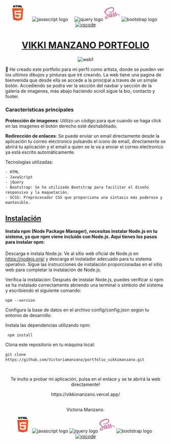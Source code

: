 <div align="center">  


<a href="#" target="_blank" rel="noreferrer"><img src="https://raw.githubusercontent.com/devicons/devicon/master/icons/html5/html5-original-wordmark.svg" alt="html5" width="50" height="50"/></a>
<img width="12" />
<img src="https://cdn.jsdelivr.net/gh/devicons/devicon/icons/javascript/javascript-original.svg" height="40" alt="javascript logo"  />
<img width="12" />
<img src="https://cdn.jsdelivr.net/gh/devicons/devicon/icons/jquery/jquery-original.svg" height="40" alt="jquery logo"  />
<a href="#" target="_blank" rel="noreferrer"><img src="https://raw.githubusercontent.com/devicons/devicon/master/icons/sass/sass-original.svg" alt="sass" width="50" height="50"/></a>
<img src="https://cdn.jsdelivr.net/gh/devicons/devicon/icons/bootstrap/bootstrap-original.svg" height="50" alt="bootstrap logo"/><img width="12" />
<a href="#" target="_blank" rel="noreferrer"><img src="https://www.vectorlogo.zone/logos/visualstudio_code/visualstudio_code-icon.svg" alt="vscode" width="40" height="50"/></a>

###

# <u>VIKKI MANZANO PORTFOLIO</u>
![web1](https://github.com/user-attachments/assets/3f5c497e-dba1-4379-8075-1b674be643dc)
<div align="start"> 
🎨 He creado este portfolio para mi perfil como artista, donde se pueden ver los ultimos dibujos y pinturas que iré creando. La web tiene una pagina de bienvenida que desde ella se accede a la principal a traves de un simple botón. Accediendo se podra ver la sección del navbar y sección de la galeria de imagenes, más abajo haciendo scroll sigue la bio, contacto y footer.


### Características principales

<b>Protección de imagenes</b>: Utilizo un código para que cuando se haga click en las imagenes el botón derecho esté deshabilitado.

<b>Redirección de enlaces</b>: Se puede enviar un email directamente desde la aplicación tu correo electronico pulsando el icono de email, directamente se abrirá tu aplicación y el email a quien se le va a enviar el correo electronico ya está escrito automáticamente.


Tecnologías utilizadas:
``` 
- HTML
- JavaScript
- jQuery
- Bootstrap: Se ha utilizado Bootstrap para facilitar el diseño responsivo y la maquetación.
- SCSS: Preprocesador CSS que proporciona una sintaxis más poderosa y mantenible.
``` 

## <u>Instalación</u>

#### Instala npm (Node Package Manager), necesitas instalar Node.js en tu sistema, ya que npm viene incluido con Node.js. Aquí tienes los pasos para instalar npm:

Descarga e instala Node.js: Ve al sitio web oficial de Node.js en https://nodejs.org/ y descarga el instalador adecuado para tu sistema operativo. Sigue las instrucciones de instalación proporcionadas en el sitio web para completar la instalación de Node.js.

Verifica la instalación: Después de instalar Node.js, puedes verificar si npm se ha instalado correctamente abriendo una terminal o símbolo del sistema y escribiendo el siguiente comando:

``` 
npm --version
``` 



   



Configura la base de datos en el archivo config/config.json según tu entorno de desarrollo.

Instala las dependencias utilizando npm:

```
 npm install
```
 Clona este repositorio en tu máquina local:

```
git clone https://github.com/Victoriamanzano/portfolio_vikkimanzano.git 
```
<br>


<p align="center">
 Te invito a probar mi aplicación, pulsa en el enlace y se te abrirá la web directamente!
</p>
<div align="center">  
https://vikkimanzano.vercel.app/
<p align="center">
<br>
 Victoria Manzano.
</p>


<div align="center">  

<a href="#" target="_blank" rel="noreferrer"><img src="https://raw.githubusercontent.com/devicons/devicon/master/icons/html5/html5-original-wordmark.svg" alt="html5" width="50" height="50"/></a>
<img src="https://cdn.jsdelivr.net/gh/devicons/devicon/icons/javascript/javascript-original.svg" height="40" alt="javascript logo"  />
<img src="https://cdn.jsdelivr.net/gh/devicons/devicon/icons/jquery/jquery-original.svg" height="40" alt="jquery logo"  />
<a href="#" target="_blank" rel="noreferrer"><img src="https://raw.githubusercontent.com/devicons/devicon/master/icons/sass/sass-original.svg" alt="sass" width="50" height="50"/></a>
<img src="https://cdn.jsdelivr.net/gh/devicons/devicon/icons/bootstrap/bootstrap-original.svg" height="50" alt="bootstrap logo"/><img width="12" />
<a href="#" target="_blank" rel="noreferrer"><img src="https://www.vectorlogo.zone/logos/visualstudio_code/visualstudio_code-icon.svg" alt="vscode" width="40" height="50"/></a>

 
 
